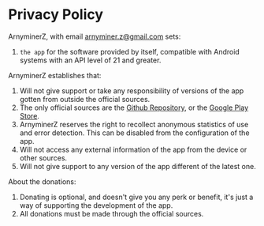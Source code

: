 # Privacy Policy

ArnyminerZ, with email [arnyminer.z@gmail.com](mailto:arnyminer.z@gmail.com) sets:

1. `the app` for the software provided by itself, compatible with Android systems with an API level
   of 21 and greater.

ArnyminerZ establishes that:

1. Will not give support or take any responsibility of versions of the app gotten from outside the
   official sources.
2. The only official sources are
   the [Github Repository](https://github.com/ArnyminerZ/Paraulogic-Android), or
   the [Google Play Store](https://play.google.com/store/apps/details?id=com.arnyminerz.paraulogic).
3. ArnyminerZ reserves the right to recollect anonymous statistics of use and error detection. This
   can be disabled from the configuration of the app.
4. Will not access any external information of the app from the device or other sources.
5. Will not give support to any version of the app different of the latest one.

About the donations:

1. Donating is optional, and doesn't give you any perk or benefit, it's just a way of supporting the
   development of the app.
2. All donations must be made through the official sources.
